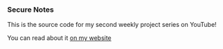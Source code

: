 ### Secure Notes
This is the source code for my second weekly project series on YouTube!

You can read about it [on my website](https://blog.sstock.dev)